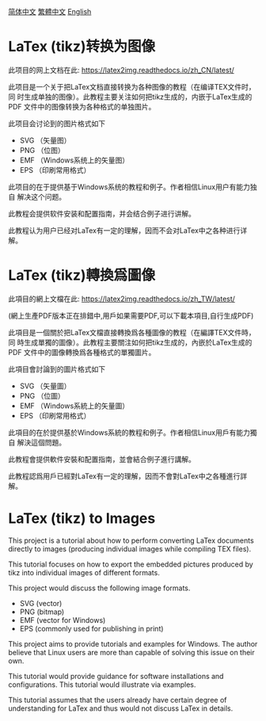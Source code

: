 [简体中文](#chs) [繁體中文](#cht) [English](#en)

# <a name="chs">LaTex (tikz)转换为图像</a>

此项目的网上文档在此: https://latex2img.readthedocs.io/zh_CN/latest/

此项目是一个关于把LaTex文档直接转换为各种图像的教程（在编译TEX文件时，同
时生成单独的图像）。此教程主要关注如何把tikz生成的，内嵌于LaTex生成的PDF
文件中的图像转换为各种格式的单独图片。

此项目会讨论到的图片格式如下

* SVG （矢量图）
* PNG （位图）
* EMF （Windows系统上的矢量图）
* EPS （印刷常用格式）

此项目的在于提供基于Windows系统的教程和例子。作者相信Linux用户有能力独自
解决这个问题。

此教程会提供软件安装和配置指南，并会结合例子进行讲解。

此教程认为用户已经对LaTex有一定的理解，因而不会对LaTex中之各种进行详解。


# <a name="cht">LaTex (tikz)轉換爲圖像</a>

此項目的網上文檔在此: https://latex2img.readthedocs.io/zh_TW/latest/

(網上生產PDF版本正在排錯中,用戶如果需要PDF,可以下載本項目,自行生成PDF)

此項目是一個關於把LaTex文檔直接轉換爲各種圖像的教程（在編譯TEX文件時，同
時生成單獨的圖像）。此教程主要關注如何把tikz生成的，內嵌於LaTex生成的PDF
文件中的圖像轉換爲各種格式的單獨圖片。

此項目會討論到的圖片格式如下

* SVG （矢量圖）
* PNG （位圖）
* EMF （Windows系統上的矢量圖）
* EPS （印刷常用格式）

此項目的在於提供基於Windows系統的教程和例子。作者相信Linux用戶有能力獨自
解決這個問題。

此教程會提供軟件安裝和配置指南，並會結合例子進行講解。

此教程認爲用戶已經對LaTex有一定的理解，因而不會對LaTex中之各種進行詳解。


# <a name="en">LaTex (tikz) to Images</a>

This project is a tutorial about how to perform converting LaTex
documents directly to images (producing individual images while
compiling TEX files).

This tutorial focuses on how to export the embedded pictures produced by
tikz into individual images of different formats.

This project would discuss the following image formats.

* SVG (vector)
* PNG (bitmap)
* EMF (vector for Windows)
* EPS (commonly used for publishing in print)

This project aims to provide tutorials and examples for Windows. The
author believe that Linux users are more than capable of solving this
issue on their own.

This tutorial would provide guidance for software installations and
configurations. This tutorial would illustrate via examples.

This tutorial assumes that the users already have certain degree of
understanding for LaTex and thus would not discuss LaTex in details.
